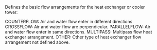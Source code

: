 Defines the basic flow arrangements for the heat exchanger or cooler tower:

COUNTERFLOW: Air and water flow enter in different directions. 
CROSSFLOW: Air and water flow are perpendicular. 
PARALLELFLOW: Air and water flow enter in same directions. 
MULTIPASS: Multipass flow heat exchanger arrangement. 
OTHER: Other type of heat exchanger flow arrangement not defined above.
